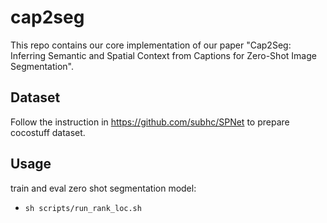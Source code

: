 # cap2seg
  
This repo contains our core implementation of our paper "Cap2Seg: Inferring Semantic and Spatial Context from Captions for Zero-Shot Image Segmentation".

## Dataset
Follow the instruction in https://github.com/subhc/SPNet to prepare cocostuff dataset.
## Usage
train and eval zero shot segmentation model:

* `sh scripts/run_rank_loc.sh`
